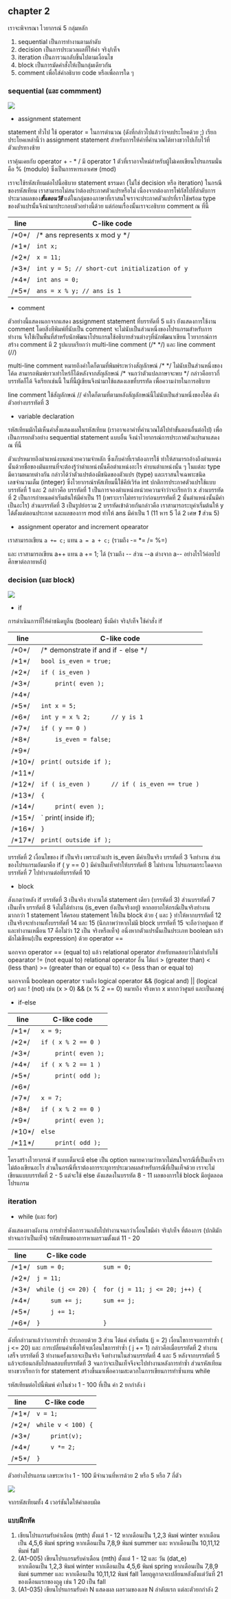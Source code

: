 ## chapter 2

เราจะพิจารณา ไวยากรณ์ 5 กลุ่มหลัก 

1. sequential เป็นการทำงานตามลำดับ  
2. decision เป็นการประมวลผลที่ให้ค่า จริง/เท็จ   
3. iteration เป็นการวนกลับขึ้นไปตามเงื่อนไข   
4. block เป็นการมัดคำสั่งให้เป็นกลุ่มเดียวกัน 
5. comment เพื่อใส่คำอธิบาย code หรือเพื่อการใด ๆ

### sequential (และ commment)

![](img/ch2_001.png) 

- assignment statement

statement ทั่วไป ใช้ operator = ในการตำนวณ (ดังที่กล่าวไปแล้วว่าจบประโยคด้วย ;) เรียกประโยคเหล่านี้ว่า assignment statement สำหรับการให้ค่าที่คำนวณได้ทางขวาไปเก็บไว้ที่ตัวแปรทางซ้าย

เราคุ้นเคยกับ operator + - * / มี operator 1 ตัวที่เราอาจใหม่สำหรับผู้ไม่เคยเขียนโปรแกรมนั่นคือ % (modulo) ซึ่งเป็นการหารเอาเศษ (mod)

เราจะใช้รหัสเทียมต่อไปนี้อธิบาย statement ธรรมดา (ไม่ใช่ decision หรือ iteration) ในกรณีของรหัสเทียม เราสามารถไม่สนว่าต้องประกาศตัวแปรหรือไม่ เนื่องจากต้องการโฟกัสไปที่ลำดับการประมวลผลของ***ขั้นตอนวิธี*** แต่ในกลุ่มของภาษาที่เราสนใจเราจะประกาศตัวแปรที่เราใช้พร้อม type ของตัวแปรนั้นจึงนำมาประกอบตัวอย่างนี้ด้วย แต่ก่อนเรื่องนั้นเราจะอธิบาย comment ณ ที่นี้ 

| line | C-like code |
|-------|-----------------|
| /\*0\*/ | /* ans represents x mod y  */                           |
| /\*1\*/ | `int x;`                                                |
| /\*2\*/ | `x = 11;`                                               |
| /\*3\*/ | `int y = 5; // short-cut initialization of y`           |
| /\*4\*/ | `int ans = 0;`                                          |
| /\*5\*/ | `ans = x % y; // ans is 1`                              |

- comment

ตัวอย่างนี้แสดงนอกจากแสดง assignment statement ที่บรรทัดที่ 5 แล้ว ยังแสดงการใช้งาน comment โดยสิ่งทีพิมพ์ที่นับเป็น comment จะไม่นับเป็นส่วนหนึ่งของโปรแกรมสำหรับการทำงาน จึงใช้เป็นพื้นที่สำหรับนักพัฒนาโปรแกรมใช้อธิบายส่วนต่างๆที่นักพัฒนาเขียน ไวยากรณ์การสร้าง comment มี 2 รูปแบบเรียกว่า multi-line comment (/\* \*/) และ line comment (//)  

multi-line comment หมายถึงคำใดก็ตามที่พิมพ์ระหว่างสัญลักษณ์ /\* \*/ ไม่นับเป็นส่วนหนึ่งของโค้ด สามารถพิมพ์ยาวเท่าไหร่ก็ได้หลังจากสัญลักษณ์ /\* จนกว่าตัวแปลภาษาจะพบ \*/ กล่าวคือยาวกี่บรรทัดก็ได้ จึงเรียกเช่นนี้ ในที่นี้ผู้เขียนจึงนำมาใช้แสดงเลขที่บรรทัด เพื่อความง่ายในการอธิบาย

line comment ใช้สัญลักษณ์ // คำใดก็ตามที่ตามหลังสัญลักษณ์นี้ไม่นับเป็นส่วนหนึ่งของโค้ด ดังตัวอย่างบรรทัดที่ 3 

- variable declaration

รหัสเทียมมักไม่เห็นคำสั่งแสดงผลในรหัสเทียม (เราอาจเอาค่าที่คำนวณได้ไปทำขั้นตอนอื่นต่อไป) เพื่อเป็นการยกตัวอย่าง sequential statement แบบอื่น จึงนำไวยากรณ์การประกาศตัวแปรมาแสดง ณ ที่นี้ 

ตัวแปรหมายถึงตำแหน่งบนหน่วยความจำหลัก ซึ่งเก็บค่าที่เราต้องการใช้ ทำให้สามารถอ้างถึงตำแหน่งนั้นด้วยชื่อของมันแทนที่จะต้องรู้ว่าตำแหน่งนั้นคือตำแหน่งอะไร ค่าบนตำแหน่งนั้น ๆ ในแต่ละ type มีความหมายต่างกัน กล่าวได้ว่าตัวแปรต้องมีชนิดของตัวแปร (type) และเราสนใจเฉพาะชนิดเลขจำนวนเต็ม (integer) ซึ่งไวยากรณ์รหัสเทียมนี้ใช้คีย์เวิร์ด int ปกติการประกาศตัวแปรใช้แบบบรรทัดที่ 1 และ 2 กล่าวคือ บรรทัดที่ 1 เป็นการจองตำแหน่งหน่วยความจำว่าจะเรียกว่า x ส่วนบรรทัดที่ 2 เป็นการกำหนดค่าเริ่มต้นให้มีค่าเป็น 11 (เพราะเราไม่ทราบว่าก่อนบรรทัดที่ 2 นั้นตำแหน่งนั้นมีค่าเป็นอะไร) ส่วนบรรทัดที่ 3 เป็นรูปย่อรวม 2 บรรทัดเข้าด้วยกันกล่าวคือ เราสามารถระบุค่าเริ่มต้นให้ y ได้ตั้งแต่ตอนประกาศ  และผลของการ mod ทำให้ ans มีค่าเป็น 1 (11 หาร 5 ได้ 2 เศษ ***1*** ส่วน 5)

- assignment operator and increment opearator

เราสามารถเขียน `a += c;` แทน `a = a + c;` (รวมถึง -= *= /= %=) 

และ เราสามารถเขียน a++ แทน a += 1; ได้ (รวมถึง -- ส่วน --a ต่างจาก a-- อย่างไรไว้ค่อยไปศึกษาต่อภายหลัง) 

### decision (และ block) 

![](img/ch2_002.png) 

- if

การดำเนินการที่ให้ค่าชนิดบูลีน (boolean) ซึ่งมีค่า จริง/เท็จ ใช้คำสั่ง if

| line | C-like code |
|-------|-----------------|
| /\*0\*/ | /* demonstrate if and if - else */                |
| /\*1\*/ | `bool is_even = true;`                            |
| /\*2\*/ | `if ( is_even )`                                  |
| /\*3\*/ | `    print( even );`                              |
| /\*4\*/ |                                                   |
| /\*5\*/ | `int x = 5;`                                      |
| /\*6\*/ | `int y = x % 2;      // y is 1`                   |
| /\*7\*/ | `if ( y == 0 )`                                   |
| /\*8\*/ | `    is_even = false;`                            |
| /\*9\*/ |                                                   |
| /\*10\*/ | `print( outside if );`                           |
| /\*11\*/ |                                                  |
| /\*12\*/ | `if ( is_even )      // if ( is_even == true )`  |
| /\*13\*/ | `{`                                              |
| /\*14\*/ | `    print( even );`                             |
| /\*15\*/ | `    print( inside if);                          |
| /\*16\*/ | `}`                                              |
| /\*17\*/ | `print( outside if );`                           |

บรรทัดที่ 2 เงื่อนไขของ if เป็นจริง เพราะตัวแปร is_even มีค่าเป็นจริง บรรทัดที่ 3 จึงทำงาน ส่วนของโปรแกรมถัดมาคือ if ( y == 0 ) มีค่าเป็นเท็จทำให้บรรทัดที่ 8 ไม่ทำงาน โปรแกรมกระโดดจากบรรทัดที่ 7 ไปทำงานต่อที่บรรทัดที่ 10 

- block

สังเกตว่าหลัง if บรรทัดที่ 3 เป็นจริง ทำงานได้ statement เดียว (บรรทัดที่ 3) ส่วนบรรทัดที่ 7 เป็นเท็จ บรรทัดที่ 8 จึงไม่ได้ทำงาน (is_even ยังเป็นจริงอยู่) หากอยากให้กรณีเป็นจริงทำงานมากกว่า 1  statement ให้ครอบ statement ให้เป็น block ด้วย { และ } ทำให้หากบรรทัดที่ 12 เป็นจริงจะทำงานทั้งบรรทัดที่ 14 และ 15 (นึกภาพว่าหากไม่มี block บรรทัดที่ 15 จะถือว่าอยู่นอก if และทำงานเหมือน 17 คือไม่ว่า 12 เป็น จริงหรือเท็จ) อนึ่งหากตัวแปรนั้นเป็นประเภท boolean แล้ว มักไม่เขียน(เป็น expression) ด้วย operator == 

นอกจาก operator == (equal to) แล้ว relational operator สำหรับทดสอบว่าไม่เท่ากับใช้ opearator != (not equal to) 
relational operator อื่น ได้แก่ > (greater than) < (less than) >= (greater than or equal to) <= (less than or equal to) 

นอกจากนี้ boolean operator รวมถึง logical operator && (logical and) || (logical or) และ ! (not) เช่น (x > 0) && (x % 2 == 0) หมายถึง จริงหาก x มากกว่าศูนย์ และเป็นเลขคู่  

- if-else

| line | C-like code |
|-------|-----------------|
| /\*1\*/ | `x = 9;`                                          |
| /\*2\*/ | `if ( x % 2 == 0 )`                               |
| /\*3\*/ | `    print( even );`                              |
| /\*4\*/ | `if ( x % 2 == 1 )`                               |
| /\*5\*/ | `    print( odd );`                               |
| /\*6\*/ |                                                   |
| /\*7\*/ | `x = 7;`                                          |
| /\*8\*/ | `if ( x % 2 == 0 )`                               |
| /\*9\*/ | `    print( even );`                              |
| /\*10\*/ | `else`                                            |
| /\*11\*/ | `    print( odd );`                               |

โครงสร้างไวยากรณ์ if แบบเต็มจะมี else เป็น option หมายความว่าหากไม่สนใจกรณีที่เป็นเท็จ เราไม่ต้องเขียนอะไร ส่วนในกรณีที่เราต้องการระบุการประมวลผลสำหรับกรณีที่เป็นเท็จด้วย เราจะไม่เขียนแบบบรรทัดที่  2 - 5 แต่จะใช้ else ดังแสดงในบรรทัด 8 - 11 ผลของการใช้ block มีอยู่ตลอดโปรแกรม 

### iteration 

- while (และ for)

ดังแสดงทางผังงาน การทำซ้ำคือการวนกลับไปทำงานจนกว่าเงื่อนไขมีค่า จริง/เท็จ ที่ต้องการ (ปกติมักทำจนกว่าเป็นเท็จ) รหัสเทียมของการหาผลรวมตั้งแต่ 11 - 20 

| line | C-like code | |
|-------|-----------------|-----------------|
| /\*1\*/ | `sum = 0;`                                        |  `sum = 0;`                      |
| /\*2\*/ | `j = 11;`                                         |                                  |
| /\*3\*/ | `while (j <= 20) {`                               |  `for (j = 11; j <= 20; j++) {  `|
| /\*4\*/ | `    sum += j;`                                   |       `sum += j;`                |
| /\*5\*/ | `    j += 1;`                                     |                                  |
| /\*6\*/ | `}`                                               |  `}`                             |

ดังที่กล่าวมาแล้วว่าการทำซ้ำ ประกอบด้วย 3 ส่วน ได้แค่ ค่าเริ่มต้น (j = 2) เงื่อนไขการจบการทำซ้ำ ( j <= 20) และ การเปลี่ยนค่าเพื่อให้จบเงื่อนไขการทำซ้ำ ( j += 1) กล่าวคือเมื่อบรรทัดที่ 2 ทำงานเสร็จ บรรทัดที่ 3 ทำงานครั้งแรกจะเป็นจริง จึงทำงานในส่วนบรรทัดที่ 4 และ 5 หลังจากบรรทัดที่ 5 แล้วจะย้อนกลับไปทดสอบที่บรรทัดที่ 3 จนกว่าจะเป็นเท็จจึงจะไปทำงานหลังการทำซ้ำ ส่วนรหัสเทียมทางขวาเรียกว่า for statement สร้างขึ้นมาเพื่อความสะดวกในการเขียนการทำซ้ำแทน while  

รหัสเทียมต่อไปนี้พิมพ์ ค่าในช่วง 1 - 100 ที่เป็น ค่า 2 ยกกำลัง i   

| line | C-like code | 
|-------|-----------------|
| /\*1\*/ | `v = 1;`                                         | 
| /\*2\*/ | `while v < 100) {`                               |  
| /\*3\*/ | `    print(v);`                                   | 
| /\*4\*/ | `    v *= 2;`                                     | 
| /\*5\*/ | `}`                                               |

ตัวอย่างโปรแกรม เลขระหว่าง 1 - 100 มีจำนวนที่หารด้วย 2 หรือ 5 หรือ 7 กี่ตัว

![](img/ch2_004.png) 

จากรหัสเทียมทั้ง 4 เวอร์ชันใดให้คำตอบผิด 

### แบบฝึกหัด
1. เขียนโปรแกรมรับค่าเดือน (mth) ตั้งแต่ 1 - 12 หากเดือนเป็น 1,2,3 พิมพ์ winter หากเดือนเป็น 4,5,6 พิมพ์ spring หากเดือนเป็น 7,8,9 พิมพ์ summer และ หากเดือนเป็น 10,11,12 พิมพ์ fall
2. (A1-005) เขียนโปรแกรมรับค่าเดือน (mth) ตั้งแต่ 1 - 12 และ วัน (dat_e) <br>หากเดือนเป็น 1,2,3 พิมพ์ winter หากเดือนเป็น 4,5,6 พิมพ์ spring หากเดือนเป็น 7,8,9 พิมพ์ summer และ หากเดือนเป็น 10,11,12 พิมพ์ fall โดยฤดูกาลจะเปลี่ยนหลังตั้งแต่วันที่ 21 ของเดือนแรกของฤดู เช่น 1 20 เป็น fall
3. (A1-035) เขียนโปรแกรมรับค่า N แสดงผล ผลรวมของเลข N ลำดับแรก แต่ละตัวยกกำลัง 2 


